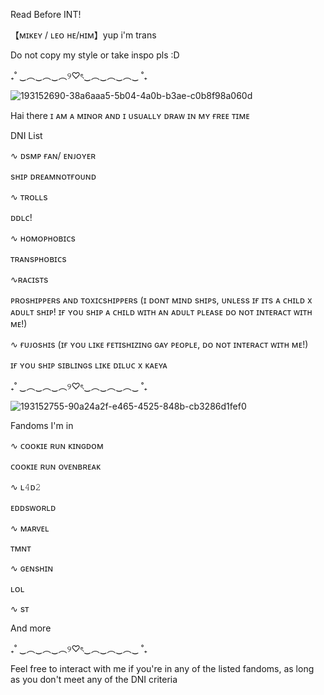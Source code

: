 Read Before INT!

【ᴍɪᴋᴇʏ / ʟᴇᴏ ʜᴇ/ʜɪᴍ】yup i'm trans

Do not copy my style or take inspo pls :D

₊˚ ‿︵‿︵‿︵୨♡ৎ‿︵‿︵‿︵‿ ˚₊

![193152690-38a6aaa5-5b04-4a0b-b3ae-c0b8f98a060d](https://user-images.githubusercontent.com/114703263/193251652-ac62c6aa-7d8e-4d72-9c48-f34b82095e43.jpg)

Hai there ɪ ᴀᴍ ᴀ ᴍɪɴᴏʀ ᴀɴᴅ ɪ ᴜsᴜᴀʟʟʏ ᴅʀᴀᴡ ɪɴ ᴍʏ ғʀᴇᴇ ᴛɪᴍᴇ

DNI List

∿ ᴅsᴍᴘ ғᴀɴ/ ᴇɴᴊᴏʏᴇʀ

sʜɪᴘ ᴅʀᴇᴀᴍɴᴏᴛғᴏᴜɴᴅ

∿ ᴛʀᴏʟʟs

ᴅᴅʟᴄ!

∿ ʜᴏᴍᴏᴘʜᴏʙɪᴄs

ᴛʀᴀɴsᴘʜᴏʙɪᴄs

∿ʀᴀᴄɪsᴛs

ᴘʀᴏsʜɪᴘᴘᴇʀs ᴀɴᴅ ᴛᴏxɪᴄsʜɪᴘᴘᴇʀs (ɪ ᴅᴏɴᴛ ᴍɪɴᴅ sʜɪᴘs, ᴜɴʟᴇss ɪғ ɪᴛs ᴀ ᴄʜɪʟᴅ x ᴀᴅᴜʟᴛ sʜɪᴘ! ɪғ ʏᴏᴜ sʜɪᴘ ᴀ ᴄʜɪʟᴅ ᴡɪᴛʜ ᴀɴ ᴀᴅᴜʟᴛ ᴘʟᴇᴀsᴇ ᴅᴏ ɴᴏᴛ ɪɴᴛᴇʀᴀᴄᴛ ᴡɪᴛʜ ᴍᴇ!)

∿ ғᴜᴊᴏsʜɪs (ɪғ ʏᴏᴜ ʟɪᴋᴇ ғᴇᴛɪsʜɪᴢɪɴɢ ɢᴀʏ ᴘᴇᴏᴘʟᴇ, ᴅᴏ ɴᴏᴛ ɪɴᴛᴇʀᴀᴄᴛ ᴡɪᴛʜ ᴍᴇ!)

ɪғ ʏᴏᴜ sʜɪᴘ sɪʙʟɪɴɢs ʟɪᴋᴇ ᴅɪʟᴜᴄ x ᴋᴀᴇʏᴀ

₊˚ ‿︵‿︵‿︵୨♡ৎ‿︵‿︵‿︵‿ ˚₊


![193152755-90a24a2f-e465-4525-848b-cb3286d1fef0](https://user-images.githubusercontent.com/114703263/193251698-33757479-68d3-468e-8fd4-0ae6ec19a658.jpg)

Fandoms I'm in

∿ ᴄᴏᴏᴋɪᴇ ʀᴜɴ ᴋɪɴɢᴅᴏᴍ

ᴄᴏᴏᴋɪᴇ ʀᴜɴ ᴏᴠᴇɴʙʀᴇᴀᴋ

∿ ʟ𝟺ᴅ𝟸

ᴇᴅᴅsᴡᴏʀʟᴅ

∿ ᴍᴀʀᴠᴇʟ

ᴛᴍɴᴛ

∿ ɢᴇɴsʜɪɴ

ʟᴏʟ

∿ sᴛ

And more

₊˚ ‿︵‿︵‿︵୨♡ৎ‿︵‿︵‿︵‿ ˚₊

Feel free to interact with me if you're in any of the listed fandoms, as long as you don't meet any of the DNI criteria
